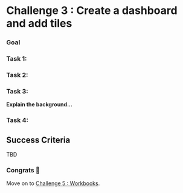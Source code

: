 # Challenge 3 : Create a dashboard and add tiles

### Goal

### Task 1: 

### Task 2: 

### Task 3: 

**Explain the background...**

### Task 4: 

## Success Criteria

TBD

### Congrats :partying_face:

Move on to [Challenge 5 : Workbooks](05_challenge.md).
